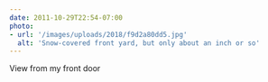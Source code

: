 ```yaml
---
date: 2011-10-29T22:54-07:00
photo:
- url: '/images/uploads/2018/f9d2a80dd5.jpg'
  alt: 'Snow-covered front yard, but only about an inch or so'
---
```

View from my front door
